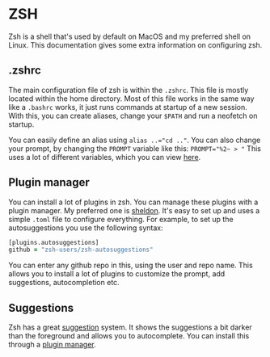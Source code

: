 # ZSH

Zsh is a shell that's used by default on MacOS and my preferred shell on Linux. This documentation gives some extra information on configuring zsh.

## .zshrc

The main configuration file of zsh is within the `.zshrc`. This file is mostly located within the home directory. Most of this file works in the same way like a `.bashrc` works, it just runs commands at startup of a new session. With this, you can create aliases, change your `$PATH` and run a neofetch on startup.

You can easily define an alias using `alias ..="cd .."`. You can also change your prompt, by changing the `PROMPT` variable like this: `PROMPT="%2~ > "` This uses a lot of different variables, which you can view [here](https://www.tweaking4all.com/software/macosx-software/customize-zsh-prompt/#DynamicPromptElements).

## Plugin manager

You can install a lot of plugins in zsh. You can manage these plugins with a plugin manager. My preferred one is [sheldon](https://github.com/rossmacarthur/sheldon). It's easy to set up and uses a simple `.toml` file to configure everything. For example, to set up the autosuggestions you use the following syntax:

```zsh
[plugins.autosuggestions]
github = "zsh-users/zsh-autosuggestions"
```

You can enter any github repo in this, using the user and repo name. This allows you to install a lot of plugins to customize the prompt, add suggestions, autocompletion etc.

## Suggestions

Zsh has a great [suggestion](https://github.com/zsh-users/zsh-autosuggestions) system. It shows the suggestions a bit darker than the foreground and allows you to autocomplete. You can install this through a [plugin manager](#plugin-manager).